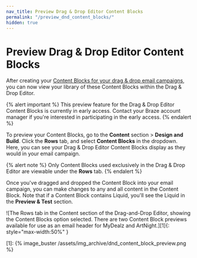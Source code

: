 ```yaml
---
nav_title: Preview Drag & Drop Editor Content Blocks
permalink: "/preview_dnd_content_blocks/"
hidden: true
---
```


# Preview Drag & Drop Editor Content Blocks

After creating your [Content Blocks for your drag & drop email campaigns]({{site.baseurl}}/user_guide/message_building_by_channel/email/drag_and_drop/dnd_content_blocks/), you can now view your library of these Content Blocks within the Drag & Drop Editor.

{% alert important %}
This preview feature for the Drag & Drop Editor Content Blocks is currently in early access. Contact your Braze account manager if you're interested in participating in the early access.
{% endalert %}

To preview your Content Blocks, go to the **Content** section > **Design and Build**. Click the **Rows** tab, and select **Content Blocks** in the dropdown. Here, you can see your Drag & Drop Editor Content Blocks display as they would in your email campaign. 

{% alert note %}
Only Content Blocks used exclusively in the Drag & Drop Editor are viewable under the **Rows** tab.
{% endalert %}

Once you've dragged and dropped the Content Block into your email campaign, you can make changes to any and all content in the Content Block. Note that if a Content Block contains Liquid, you'll see the Liquid in the **Preview & Test** section.

![The Rows tab in the Content section of the Drag-and-Drop Editor, showing the Content Blocks option selected. There are two Content Block previews available for use as an email header for MyDealz and ArtNight.][1]{: style="max-width:50%" }


[1]: {% image_buster /assets/img_archive/dnd_content_block_preview.png %} 